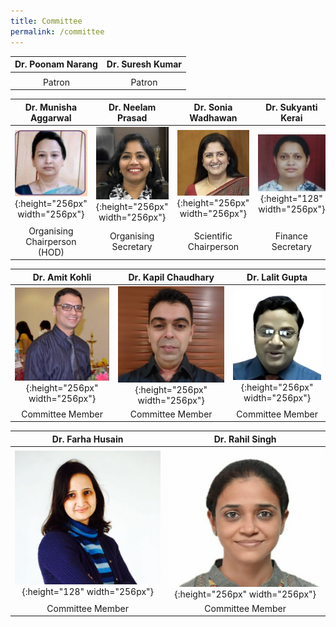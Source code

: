 ```yaml
---
title: Committee
permalink: /committee
---
```


| Dr. Poonam Narang | Dr. Suresh Kumar | 
| :--: | :--: | 
|  | 
| Patron |  Patron | 

| Dr. Munisha Aggarwal | Dr. Neelam Prasad |  Dr. Sonia Wadhawan | Dr. Sukyanti Kerai | 
| :-----:  |:----:|:----:|:----:|
| ![](/assets/images/committee/munisha.jpeg){:height="256px" width="256px"}  | ![](/assets/images/committee/Neelam.jpeg){:height="256px" width="256px"} | ![](/assets/images/committee/soniawadhawan.jpeg){:height="256px" width="256px"} | ![](/assets/images/committee/sukhyanti.jpeg){:height="128" width="256px"} | 
| Organising Chairperson (HOD) | Organising Secretary | Scientific Chairperson | Finance Secretary | 


| Dr. Amit Kohli | Dr. Kapil Chaudhary |  Dr. Lalit Gupta |  
|:----:|:----:|:----:| 
| ![](/assets/images/committee/amit.png){:height="256px" width="256px"} | ![](/assets/images/committee/kapil.jpeg){:height="256px" width="256px"} | ![](/assets/images/committee/lalit.jpeg){:height="256px" width="256px"} | 
| Committee Member | Committee Member | Committee Member | 

| Dr. Farha Husain | Dr. Rahil Singh | 
|:----:|:----:|
| ![](/assets/images/committee/farah.jpeg){:height="128" width="256px"} | ![](/assets/images/committee/rahil.jpeg){:height="256px" width="256px"} | 
| Committee Member | Committee Member | 
